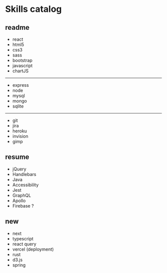 # Skills catalog

## readme

- react
- html5
- css3
- sass
- bootstrap
- javascript
- chartJS

------

- express
- node
- mysql
- mongo
- sqlite

------

- git
- jira
- heroku
- invision
- gimp

## resume

- jQuery
- Handlebars
- Java
- Accessibility
- Jest
- GraphQL
- Apollo
- Firebase ?

## new

- next
- typescript
- react query
- vercel (deployment)
- rust
- d3.js
- spring
